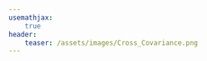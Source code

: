 ```yaml
---
usemathjax:
    true
header: 
    teaser: /assets/images/Cross_Covariance.png
---
```


<object data="/assets/supplementaryfiles/INVESTIGATING LONG-TERM PHYSICAL CHEMICAL AND BIOLOGICAL CHANGES.pdf" width="1000" height="1000" type='application/pdf'></object>

